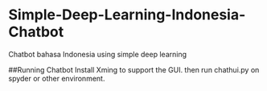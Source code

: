 # Simple-Deep-Learning-Indonesia-Chatbot
Chatbot bahasa Indonesia using simple deep learning

##Running Chatbot
Install Xming to support the GUI. then run chathui.py on spyder or other environment. 
